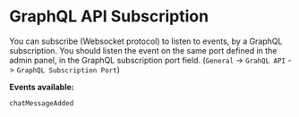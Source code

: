 # GraphQL API Subscription

You can subscribe (Websocket protocol) to listen to events, by a GraphQL subscription.
You should listen the event on the same port defined in the admin panel, in the GraphQL subscription port field. (`General` -> `GrahQL API` -> `GraphQL Subscription Port`)

**Events available:**

 `chatMessageAdded`
